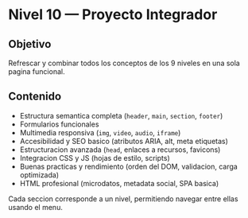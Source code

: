 # Nivel 10 — Proyecto Integrador

## Objetivo
Refrescar y combinar todos los conceptos de los 9 niveles en una sola pagina funcional.

## Contenido

- Estructura semantica completa (`header`, `main`, `section`, `footer`)
- Formularios funcionales
- Multimedia responsiva (`img`, `video`, `audio`, `iframe`)
- Accesibilidad y SEO basico (atributos ARIA, alt, meta etiquetas)
- Estructuracion avanzada (`head`, enlaces a recursos, favicons)
- Integracion CSS y JS (hojas de estilo, scripts)
- Buenas practicas y rendimiento (orden del DOM, validacion, carga optimizada)
- HTML profesional (microdatos, metadata social, SPA basica)

Cada seccion corresponde a un nivel, permitiendo navegar entre ellas usando el menu.

